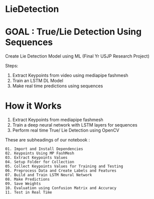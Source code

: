 # LieDetection
# GOAL : True/Lie Detection Using Sequences
Create Lie Detection Model using ML (Final Yr USJP Research Project)

Steps:

01. Extract Keypoints from video using mediapipe fashmesh
02. Train an LSTM DL Model
03. Make real time predictions using sequences



# How it Works
  01. Extract Keypoints from mediapipe fashmesh 
  2. Train a deep neural network with LSTM layers for sequences
  3. Perform real time True/ Lie Detection using OpenCV


  These are subheadings of our notebook :

    01. Import and Install Dependencies
    02. Keypoints Using MP FashMesh
    03. Extract Keypoints Values
    04. Setup Folder for Collection
    05. Collect Keypoints Values for Training and Testing
    06. Preprocess Data and Create Labels and Features
    07. Build and Train LSTM Neural Network
    08. Make Predictions
    09. Save Weights
    10. Evaluation using Confusion Matrix and Accuracy
    11. Test in Real Time

